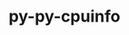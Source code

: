 ---
title: "py-py-cpuinfo"
layout: cache
categories: [package, develop-2025-07-13]
meta: {"compilers": ["none"], "num_specs": 2, "num_specs_by_stack": {"e4s": 2, "root": 2}, "oss": ["ubuntu22.04"], "platforms": ["linux"], "stacks": ["e4s", "root"], "targets": ["x86_64_v3"], "versions": ["9.0.0"]}
spec_details: [{"compiler": "none", "hash": "2tsyaorw5dm2n4fydeo77y6ghkzxsoqr", "os": "ubuntu22.04", "platform": "linux", "size": "-", "stacks": ["e4s", "root"], "target": "x86_64_v3", "variants": ["build_system=python_pip"], "versions": ["9.0.0"]}, {"compiler": "none", "hash": "3il5imytwkz5eqk77jtjktnqz43goayw", "os": "ubuntu22.04", "platform": "linux", "size": "-", "stacks": ["e4s", "root"], "target": "x86_64_v3", "variants": ["build_system=python_pip"], "versions": ["9.0.0"]}]
---
